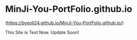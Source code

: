 # MinJi-You-PortFolio.github.io
(https://byeoli24.github.io/MinJi-You-PortFolio.github.io/)

This Site is Test Now. Update Soon! 
